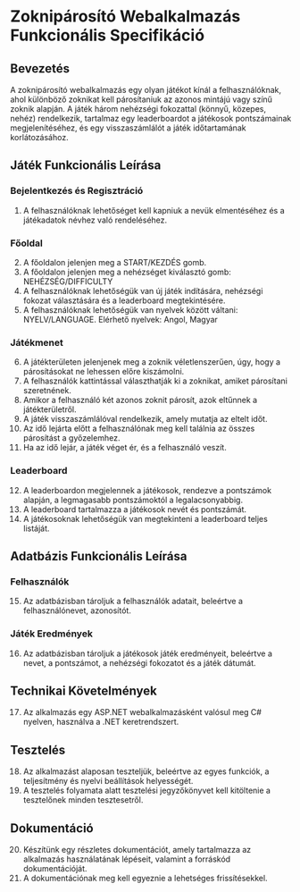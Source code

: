 # Zoknipárosító Webalkalmazás Funkcionális Specifikáció

## Bevezetés

A zoknipárosító webalkalmazás egy olyan játékot kínál a felhasználóknak, ahol különböző zoknikat kell párosítaniuk az azonos mintájú vagy színű zoknik alapján. A játék három nehézségi fokozattal (könnyű, közepes, nehéz) rendelkezik, tartalmaz egy leaderboardot a játékosok pontszámainak megjelenítéséhez, és egy visszaszámlálót a játék időtartamának korlátozásához.

## Játék Funkcionális Leírása

### Bejelentkezés és Regisztráció

1. A felhasználóknak lehetőséget kell kapniuk a nevük elmentéséhez és a játékadatok névhez való rendeléséhez.

### Főoldal

2. A főoldalon jelenjen meg a START/KEZDÉS gomb.
3. A főoldalon jelenjen meg a nehézséget kiválasztó gomb: NEHÉZSÉG/DIFFICULTY 
4. A felhasználóknak lehetőségük van új játék indítására, nehézségi fokozat választására és a leaderboard megtekintésére.
5. A felhasználóknak lehetőségük van nyelvek között váltani: NYELV/LANGUAGE. Elérhető nyelvek: Angol, Magyar

### Játékmenet

6. A játékterületen jelenjenek meg a zoknik véletlenszerűen, úgy, hogy a párosításokat ne lehessen előre kiszámolni.
7. A felhasználók kattintással választhatják ki a zoknikat, amiket párosítani szeretnének.
8. Amikor a felhasználó két azonos zoknit párosít, azok eltűnnek a játékterületről.
9. A játék visszaszámlálóval rendelkezik, amely mutatja az eltelt időt.
10. Az idő lejárta előtt a felhasználónak meg kell találnia az összes párosítást a győzelemhez.
11. Ha az idő lejár, a játék véget ér, és a felhasználó veszít.

### Leaderboard

12. A leaderboardon megjelennek a játékosok, rendezve a pontszámok alapján, a legmagasabb pontszámoktól a legalacsonyabbig.
13. A leaderboard tartalmazza a játékosok nevét és pontszámát.
14. A játékosoknak lehetőségük van megtekinteni a leaderboard teljes listáját.

## Adatbázis Funkcionális Leírása

### Felhasználók

15. Az adatbázisban tároljuk a felhasználók adatait, beleértve a felhasználónevet, azonosítót.

### Játék Eredmények

16. Az adatbázisban tároljuk a játékosok játék eredményeit, beleértve a nevet, a pontszámot, a nehézségi fokozatot és a játék dátumát.

## Technikai Követelmények

17. Az alkalmazás egy ASP.NET webalkalmazásként valósul meg C# nyelven, használva a .NET keretrendszert.

## Tesztelés

18. Az alkalmazást alaposan teszteljük, beleértve az egyes funkciók, a teljesítmény és nyelvi beállítások helyességét.
19. A tesztelés folyamata alatt tesztelési jegyzőkönyvet kell kitöltenie a tesztelőnek minden tesztesetről.



## Dokumentáció

20. Készítünk egy részletes dokumentációt, amely tartalmazza az alkalmazás használatának lépéseit, valamint a forráskód dokumentációját.
21. A dokumentációnak meg kell egyeznie a lehetséges frissítésekkel.
